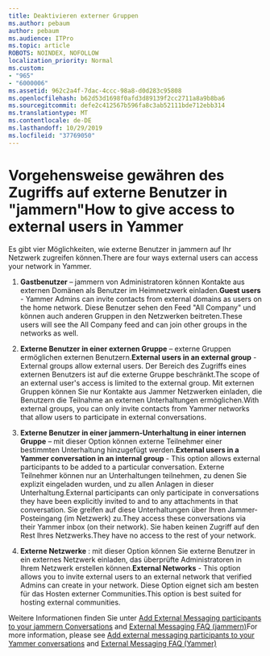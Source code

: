 ```yaml
---
title: Deaktivieren externer Gruppen
ms.author: pebaum
author: pebaum
ms.audience: ITPro
ms.topic: article
ROBOTS: NOINDEX, NOFOLLOW
localization_priority: Normal
ms.custom:
- "965"
- "6000006"
ms.assetid: 962c2a4f-7dac-4ccc-98a8-d0d283c95808
ms.openlocfilehash: b62d53d1698f0afd3d89139f2cc2711a8a9b8ba6
ms.sourcegitcommit: defe2c412567b596fa8c3ab52111bde712ebb314
ms.translationtype: MT
ms.contentlocale: de-DE
ms.lasthandoff: 10/29/2019
ms.locfileid: "37769050"
---
```

# <a name="how-to-give-access-to-external-users-in-yammer"></a><span data-ttu-id="d37b2-102">Vorgehensweise gewähren des Zugriffs auf externe Benutzer in "jammern"</span><span class="sxs-lookup"><span data-stu-id="d37b2-102">How to give access to external users in Yammer</span></span>

<span data-ttu-id="d37b2-103">Es gibt vier Möglichkeiten, wie externe Benutzer in jammern auf Ihr Netzwerk zugreifen können.</span><span class="sxs-lookup"><span data-stu-id="d37b2-103">There are four ways external users can access your network in Yammer.</span></span>
  
1. <span data-ttu-id="d37b2-104">**Gastbenutzer** – jammern von Administratoren können Kontakte aus externen Domänen als Benutzer im Heimnetzwerk einladen.</span><span class="sxs-lookup"><span data-stu-id="d37b2-104">**Guest users** - Yammer Admins can invite contacts from external domains as users on the home network.</span></span> <span data-ttu-id="d37b2-105">Diese Benutzer sehen den Feed "All Company" und können auch anderen Gruppen in den Netzwerken beitreten.</span><span class="sxs-lookup"><span data-stu-id="d37b2-105">These users will see the All Company feed and can join other groups in the networks as well.</span></span>

2. <span data-ttu-id="d37b2-106">**Externe Benutzer in einer externen Gruppe** – externe Gruppen ermöglichen externen Benutzern.</span><span class="sxs-lookup"><span data-stu-id="d37b2-106">**External users in an external group** - External groups allow external users.</span></span> <span data-ttu-id="d37b2-107">Der Bereich des Zugriffs eines externen Benutzers ist auf die externe Gruppe beschränkt.</span><span class="sxs-lookup"><span data-stu-id="d37b2-107">The scope of an external user's access is limited to the external group.</span></span> <span data-ttu-id="d37b2-108">Mit externen Gruppen können Sie nur Kontakte aus Jammer Netzwerken einladen, die Benutzern die Teilnahme an externen Unterhaltungen ermöglichen.</span><span class="sxs-lookup"><span data-stu-id="d37b2-108">With external groups, you can only invite contacts from Yammer networks that allow users to participate in external conversations.</span></span>

3. <span data-ttu-id="d37b2-109">**Externe Benutzer in einer jammern-Unterhaltung in einer internen Gruppe** – mit dieser Option können externe Teilnehmer einer bestimmten Unterhaltung hinzugefügt werden.</span><span class="sxs-lookup"><span data-stu-id="d37b2-109">**External users in a Yammer conversation in an internal group** - This option allows external participants to be added to a particular conversation.</span></span> <span data-ttu-id="d37b2-110">Externe Teilnehmer können nur an Unterhaltungen teilnehmen, zu denen Sie explizit eingeladen wurden, und zu allen Anlagen in dieser Unterhaltung.</span><span class="sxs-lookup"><span data-stu-id="d37b2-110">External participants can only participate in conversations they have been explicitly invited to and to any attachments in that conversation.</span></span> <span data-ttu-id="d37b2-111">Sie greifen auf diese Unterhaltungen über Ihren Jammer-Posteingang (im Netzwerk) zu.</span><span class="sxs-lookup"><span data-stu-id="d37b2-111">They access these conversations via their Yammer inbox (on their network).</span></span> <span data-ttu-id="d37b2-112">Sie haben keinen Zugriff auf den Rest Ihres Netzwerks.</span><span class="sxs-lookup"><span data-stu-id="d37b2-112">They have no access to the rest of your network.</span></span>

4. <span data-ttu-id="d37b2-113">**Externe Netzwerke** : mit dieser Option können Sie externe Benutzer in ein externes Netzwerk einladen, das überprüfte Administratoren in Ihrem Netzwerk erstellen können.</span><span class="sxs-lookup"><span data-stu-id="d37b2-113">**External Networks** - This option allows you to invite external users to an external network that verified Admins can create in your network.</span></span> <span data-ttu-id="d37b2-114">Diese Option eignet sich am besten für das Hosten externer Communities.</span><span class="sxs-lookup"><span data-stu-id="d37b2-114">This option is best suited for hosting external communities.</span></span>

<span data-ttu-id="d37b2-115">Weitere Informationen finden Sie unter [Add External Messaging participants to your jammern Conversations](https://docs.microsoft.com/yammer/work-with-external-users/add-external-participants) and [External Messaging FAQ (jammern)](https://docs.microsoft.com/yammer/work-with-external-users/external-messaging-faq)</span><span class="sxs-lookup"><span data-stu-id="d37b2-115">For more information, please see [Add external messaging participants to your Yammer conversations](https://docs.microsoft.com/yammer/work-with-external-users/add-external-participants) and [External Messaging FAQ (Yammer)](https://docs.microsoft.com/yammer/work-with-external-users/external-messaging-faq)</span></span>
  